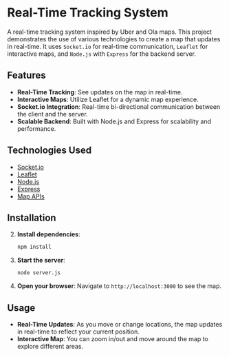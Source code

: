 # Real-Time Tracking System

A real-time tracking system inspired by Uber and Ola maps. This project demonstrates the use of various technologies to create a map that updates in real-time. It uses `Socket.io` for real-time communication, `Leaflet` for interactive maps, and `Node.js` with `Express` for the backend server.

## Features

- **Real-Time Tracking**: See updates on the map in real-time.
- **Interactive Maps**: Utilize Leaflet for a dynamic map experience.
- **Socket.io Integration**: Real-time bi-directional communication between the client and the server.
- **Scalable Backend**: Built with Node.js and Express for scalability and performance.

## Technologies Used

- [Socket.io](https://socket.io/)
- [Leaflet](https://leafletjs.com/)
- [Node.js](https://nodejs.org/)
- [Express](https://expressjs.com/)
- [Map APIs](#)

## Installation

2. **Install dependencies**:
    ```bash
    npm install
    ```

3. **Start the server**:
    ```bash
    node server.js
    ```

4. **Open your browser**:
    Navigate to `http://localhost:3000` to see the map.

## Usage

- **Real-Time Updates**: As you move or change locations, the map updates in real-time to reflect your current position.
- **Interactive Map**: You can zoom in/out and move around the map to explore different areas.
